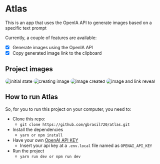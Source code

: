 # Atlas

This is an app that uses the OpenIA API to generate images based on a specific text prompt

Currently, a couple of features are available:

- [x] Generate images using the OpenIA API
- [x] Copy generated image link to the clipboard

## Project images

<style>
  .img {
    border-radius: 10px;
  }
</style>

<img src='https://media.discordapp.net/attachments/889243010360041576/1208843850031038495/image.png?ex=65e4c291&is=65d24d91&hm=d55f441ce8ea739990dc877385fcfbba324e0eb77bbdc71b731d78f7c14b73c4&=&format=webp&quality=lossless&width=909&height=468' alt='initial state' class='img'/>
<img src='https://media.discordapp.net/attachments/889243010360041576/1208844030708809818/image.png?ex=65e4c2bc&is=65d24dbc&hm=b86a1fdb506e304b3bf1accc6b3bfbcdc4298a66005d877690ab3624b77ed68c&=&format=webp&quality=lossless&width=909&height=468'  alt='creating image' class='img'/>
<img src='https://media.discordapp.net/attachments/889243010360041576/1208844175232213032/image.png?ex=65e4c2de&is=65d24dde&hm=0a00e4bf146626e3c386e180c50a96d55a43f96f251036c6e48b7170d700e2cf&=&format=webp&quality=lossless&width=944&height=468' alt='image created' class='img'/>
<img src='https://media.discordapp.net/attachments/889243010360041576/1208844296753774592/image.png?ex=65e4c2fb&is=65d24dfb&hm=fa5909503d81eb949dde236f572f7282cb8d9750240ee00d304d039813cd3d1c&=&format=webp&quality=lossless&width=909&height=468' alt='image and link reveal' class='img'/>

## How to run Atlas

So, for you to run this project on your computer, you need to:

- Clone this repo:
  - `git clone https://github.com/gbrasil720/atlas.git`
- Install the dependencies
  - `yarn or npm install`
- Have your own [OpenAI API KEY](https://platform.openai.com/api-keys)
  - Insert your api key at a `.env.local` file named as `OPENAI_API_KEY`
- Run the project
  - `yarn run dev or npm run dev`
